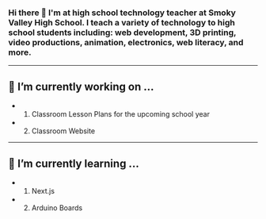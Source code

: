 ### Hi there 👋 I'm at high school technology teacher at Smoky Valley High School. I teach a variety of technology to high school students including: web development, 3D printing, video productions, animation, electronics, web literacy, and more. 

---

## 🔭 I’m currently working on ...
- 1. Classroom Lesson Plans for the upcoming school year
- 2. Classroom Website

---
## 🌱 I’m currently learning ...
- 1. Next.js
- 2. Arduino Boards
<!--
**zacksvogel/zacksvogel** is a ✨ _special_ ✨ repository because its `README.md` (this file) appears on your GitHub profile.

Here are some ideas to get you started:

- 🔭 I’m currently working on ...
- 🌱 I’m currently learning ...
- 👯 I’m looking to collaborate on ...
- 🤔 I’m looking for help with ...
- 💬 Ask me about ...
- 📫 How to reach me: ...
- 😄 Pronouns: ...
- ⚡ Fun fact: ...
-->
